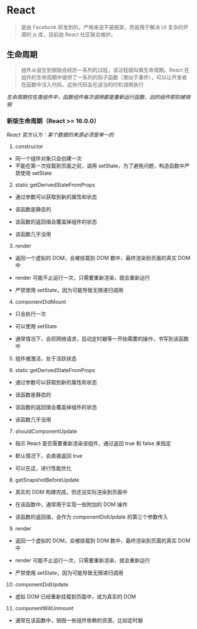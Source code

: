 # React

> 是由 Facebook 研发到的，严格来说不是框架，而是用于解决 UI 复杂的开源的 js 库，目前由 React 社区联合维护。

## 生命周期

> 组件从诞生到销毁会经历一系列的过程，该过程就叫做生命周期。React 在组件的生命周期中提供了一系列的钩子函数（类似于事件），可以让开发者在函数中注入代码，这些代码会在适当的时机调用执行

_生命周期仅在类组件中，函数组件每次调用都是重新运行函数，旧的组件即刻被销毁_

### 新版生命周期（React >= 16.0.0）

_React 官方认为：某个数据的来源必须是单一的_

<!-- 初始化阶段 -->

1. constructor

- 同一个组件对象只会创建一次
- 不能在第一次挂载到页面之前，调用 setState，为了避免问题，构造函数中严禁使用 setState

<!-- 挂载阶段 -->

2. static getDerivedStateFromProps

- 通过参数可以获取到新的属性和状态

- 该函数是静态的

- 该函数的返回值会覆盖掉组件的状态

- 该函数几乎没用

3. render

- 返回一个虚拟的 DOM，会被挂载到 DOM 数中，最终渲染到页面的真实 DOM 中

- render 可能不止运行一次，只需要重新渲染，就会重新运行

- 严禁使用 setState，因为可能导致无限递归调用

4. componentDidMount

- 只会执行一次

- 可以使用 setState

- 通常情况下，会将网络请求，启动定时器等一开始需要的操作，书写到该函数中

5. 组件被激活，处于活跃状态

<!-- 更新阶段 -->

6. static getDerivedStateFromProps

- 通过参数可以获取到新的属性和状态

- 该函数是静态的

- 该函数的返回值会覆盖掉组件的状态

- 该函数几乎没用

7. shouldComponentUpdate

- 指示 React 是否需要重新渲染该组件，通过返回 true 和 false 来指定

- 默认情况下，会直接返回 true

- 可以在这，进行性能优化

8. getSnapshotBeforeUpdate

- 真实的 DOM 构建完成，但还没实际渲染到页面中

- 在该函数中，通常用于实现一些附加的 DOM 操作

- 该函数的返回值，会作为 componentDidUpdate 的第三个参数传入

9. render

- 返回一个虚拟的 DOM，会被挂载到 DOM 数中，最终渲染到页面的真实 DOM 中

- render 可能不止运行一次，只需要重新渲染，就会重新运行

- 严禁使用 setState，因为可能导致无限递归调用

10. componentDidUpdate

- 虚拟 DOM 已经重新挂载到页面中，成为真实的 DOM

<!-- 销毁阶段 -->

11. componentWillUnmount

- 通常在该函数中，销毁一些组件依赖的资源，比如定时器
